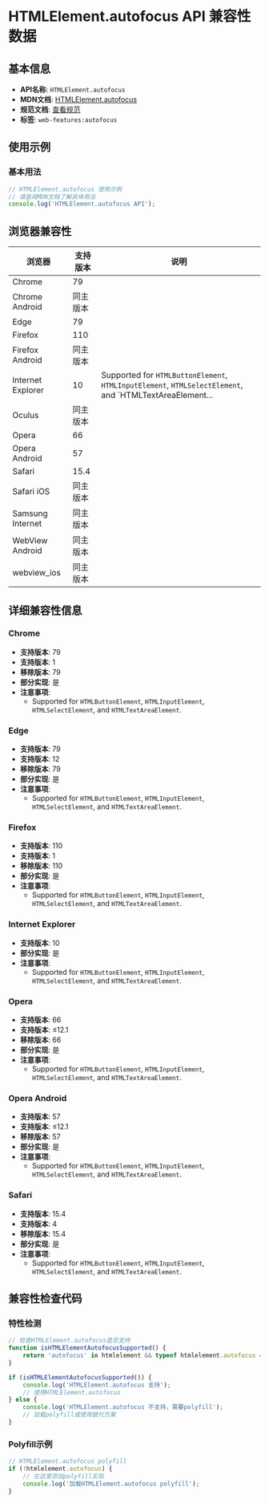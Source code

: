 # HTMLElement.autofocus API 兼容性数据

## 基本信息

- **API名称**: `HTMLElement.autofocus`
- **MDN文档**: [HTMLElement.autofocus](https://developer.mozilla.org/docs/Web/API/HTMLElement/autofocus)
- **规范文档**: [查看规范](https://html.spec.whatwg.org/multipage/interaction.html#dom-fe-autofocus)
- **标签**: `web-features:autofocus`

## 使用示例

### 基本用法

```javascript
// HTMLElement.autofocus 使用示例
// 请查阅MDN文档了解具体用法
console.log('HTMLElement.autofocus API');
```

## 浏览器兼容性

| 浏览器 | 支持版本 | 说明 |
|--------|----------|------|
| Chrome | 79 |  |
| Chrome Android | 同主版本 |  |
| Edge | 79 |  |
| Firefox | 110 |  |
| Firefox Android | 同主版本 |  |
| Internet Explorer | 10 | Supported for `HTMLButtonElement`, `HTMLInputElement`, `HTMLSelectElement`, and `HTMLTextAreaElement... |
| Oculus | 同主版本 |  |
| Opera | 66 |  |
| Opera Android | 57 |  |
| Safari | 15.4 |  |
| Safari iOS | 同主版本 |  |
| Samsung Internet | 同主版本 |  |
| WebView Android | 同主版本 |  |
| webview_ios | 同主版本 |  |

## 详细兼容性信息

### Chrome

- **支持版本**: 79
- **支持版本**: 1
- **移除版本**: 79
- **部分实现**: 是
- **注意事项**:
  - Supported for `HTMLButtonElement`, `HTMLInputElement`, `HTMLSelectElement`, and `HTMLTextAreaElement`.

### Edge

- **支持版本**: 79
- **支持版本**: 12
- **移除版本**: 79
- **部分实现**: 是
- **注意事项**:
  - Supported for `HTMLButtonElement`, `HTMLInputElement`, `HTMLSelectElement`, and `HTMLTextAreaElement`.

### Firefox

- **支持版本**: 110
- **支持版本**: 1
- **移除版本**: 110
- **部分实现**: 是
- **注意事项**:
  - Supported for `HTMLButtonElement`, `HTMLInputElement`, `HTMLSelectElement`, and `HTMLTextAreaElement`.

### Internet Explorer

- **支持版本**: 10
- **部分实现**: 是
- **注意事项**:
  - Supported for `HTMLButtonElement`, `HTMLInputElement`, `HTMLSelectElement`, and `HTMLTextAreaElement`.

### Opera

- **支持版本**: 66
- **支持版本**: ≤12.1
- **移除版本**: 66
- **部分实现**: 是
- **注意事项**:
  - Supported for `HTMLButtonElement`, `HTMLInputElement`, `HTMLSelectElement`, and `HTMLTextAreaElement`.

### Opera Android

- **支持版本**: 57
- **支持版本**: ≤12.1
- **移除版本**: 57
- **部分实现**: 是
- **注意事项**:
  - Supported for `HTMLButtonElement`, `HTMLInputElement`, `HTMLSelectElement`, and `HTMLTextAreaElement`.

### Safari

- **支持版本**: 15.4
- **支持版本**: 4
- **移除版本**: 15.4
- **部分实现**: 是
- **注意事项**:
  - Supported for `HTMLButtonElement`, `HTMLInputElement`, `HTMLSelectElement`, and `HTMLTextAreaElement`.

## 兼容性检查代码

### 特性检测

```javascript
// 检查HTMLElement.autofocus是否支持
function isHTMLElementAutofocusSupported() {
    return 'autofocus' in htmlelement && typeof htmlelement.autofocus === 'function';
}

if (isHTMLElementAutofocusSupported()) {
    console.log('HTMLElement.autofocus 支持');
    // 使用HTMLElement.autofocus
} else {
    console.log('HTMLElement.autofocus 不支持，需要polyfill');
    // 加载polyfill或使用替代方案
}
```

### Polyfill示例

```javascript
// HTMLElement.autofocus polyfill
if (!htmlelement.autofocus) {
    // 在这里添加polyfill实现
    console.log('加载HTMLElement.autofocus polyfill');
}
```

